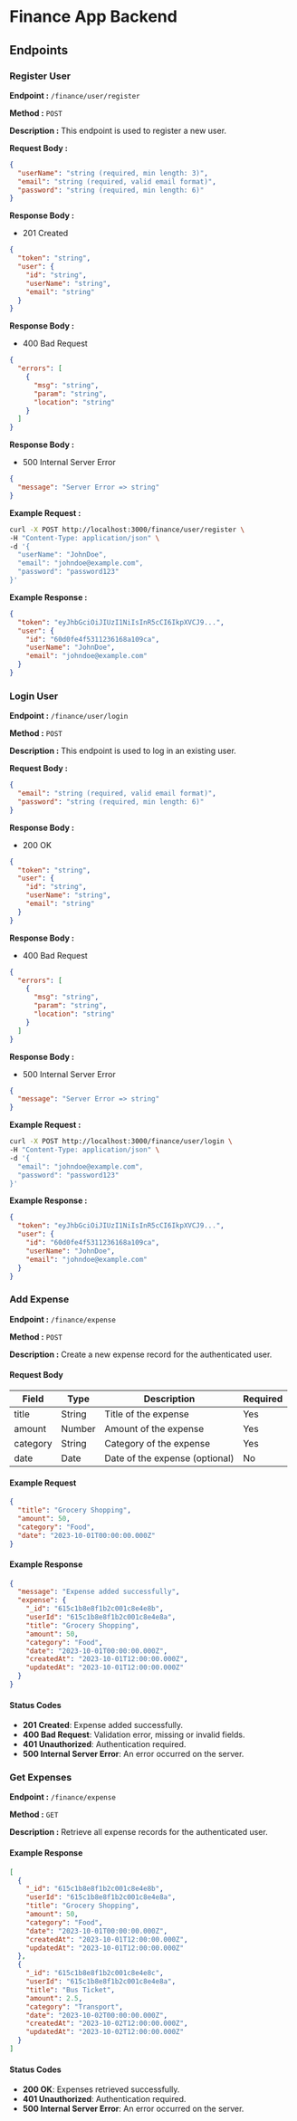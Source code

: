 # Finance App Backend

## Endpoints

### Register User

**Endpoint :** `/finance/user/register`

**Method :** `POST`

**Description :** This endpoint is used to register a new user.

**Request Body :**

```json
{
  "userName": "string (required, min length: 3)",
  "email": "string (required, valid email format)",
  "password": "string (required, min length: 6)"
}
```

**Response Body :**

- 201 Created

```json
{
  "token": "string",
  "user": {
    "id": "string",
    "userName": "string",
    "email": "string"
  }
}
```

**Response Body :**

- 400 Bad Request

```json
{
  "errors": [
    {
      "msg": "string",
      "param": "string",
      "location": "string"
    }
  ]
}
```

**Response Body :**

- 500 Internal Server Error

```json
{
  "message": "Server Error => string"
}
```

**Example Request :**

```bash
curl -X POST http://localhost:3000/finance/user/register \
-H "Content-Type: application/json" \
-d '{
  "userName": "JohnDoe",
  "email": "johndoe@example.com",
  "password": "password123"
}'
```

**Example Response :**

```json
{
  "token": "eyJhbGciOiJIUzI1NiIsInR5cCI6IkpXVCJ9...",
  "user": {
    "id": "60d0fe4f5311236168a109ca",
    "userName": "JohnDoe",
    "email": "johndoe@example.com"
  }
}
```

### Login User

**Endpoint :** `/finance/user/login`

**Method :** `POST`

**Description :** This endpoint is used to log in an existing user.

**Request Body :**

```json
{
  "email": "string (required, valid email format)",
  "password": "string (required, min length: 6)"
}
```

**Response Body :**

- 200 OK

```json
{
  "token": "string",
  "user": {
    "id": "string",
    "userName": "string",
    "email": "string"
  }
}
```

**Response Body :**

- 400 Bad Request

```json
{
  "errors": [
    {
      "msg": "string",
      "param": "string",
      "location": "string"
    }
  ]
}
```

**Response Body :**

- 500 Internal Server Error

```json
{
  "message": "Server Error => string"
}
```

**Example Request :**

```bash
curl -X POST http://localhost:3000/finance/user/login \
-H "Content-Type: application/json" \
-d '{
  "email": "johndoe@example.com",
  "password": "password123"
}'
```

**Example Response :**

```json
{
  "token": "eyJhbGciOiJIUzI1NiIsInR5cCI6IkpXVCJ9...",
  "user": {
    "id": "60d0fe4f5311236168a109ca",
    "userName": "JohnDoe",
    "email": "johndoe@example.com"
  }
}
```

### Add Expense

**Endpoint :** `/finance/expense`

**Method :** `POST`

**Description :**
Create a new expense record for the authenticated user.

#### Request Body

| Field    | Type   | Description                    | Required |
| -------- | ------ | ------------------------------ | -------- |
| title    | String | Title of the expense           | Yes      |
| amount   | Number | Amount of the expense          | Yes      |
| category | String | Category of the expense        | Yes      |
| date     | Date   | Date of the expense (optional) | No       |

#### Example Request

```json
{
  "title": "Grocery Shopping",
  "amount": 50,
  "category": "Food",
  "date": "2023-10-01T00:00:00.000Z"
}
```

#### Example Response

```json
{
  "message": "Expense added successfully",
  "expense": {
    "_id": "615c1b8e8f1b2c001c8e4e8b",
    "userId": "615c1b8e8f1b2c001c8e4e8a",
    "title": "Grocery Shopping",
    "amount": 50,
    "category": "Food",
    "date": "2023-10-01T00:00:00.000Z",
    "createdAt": "2023-10-01T12:00:00.000Z",
    "updatedAt": "2023-10-01T12:00:00.000Z"
  }
}
```

#### Status Codes

- **201 Created**: Expense added successfully.
- **400 Bad Request**: Validation error, missing or invalid fields.
- **401 Unauthorized**: Authentication required.
- **500 Internal Server Error**: An error occurred on the server.

### Get Expenses

**Endpoint :** `/finance/expense`

**Method :** `GET`

**Description :**
Retrieve all expense records for the authenticated user.

#### Example Response

```json
[
  {
    "_id": "615c1b8e8f1b2c001c8e4e8b",
    "userId": "615c1b8e8f1b2c001c8e4e8a",
    "title": "Grocery Shopping",
    "amount": 50,
    "category": "Food",
    "date": "2023-10-01T00:00:00.000Z",
    "createdAt": "2023-10-01T12:00:00.000Z",
    "updatedAt": "2023-10-01T12:00:00.000Z"
  },
  {
    "_id": "615c1b8e8f1b2c001c8e4e8c",
    "userId": "615c1b8e8f1b2c001c8e4e8a",
    "title": "Bus Ticket",
    "amount": 2.5,
    "category": "Transport",
    "date": "2023-10-02T00:00:00.000Z",
    "createdAt": "2023-10-02T12:00:00.000Z",
    "updatedAt": "2023-10-02T12:00:00.000Z"
  }
]
```

#### Status Codes

- **200 OK**: Expenses retrieved successfully.
- **401 Unauthorized**: Authentication required.
- **500 Internal Server Error**: An error occurred on the server.
